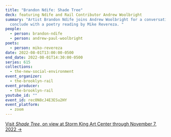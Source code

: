 ```yaml
---
title: "Brandon Ndife: Shade Tree"
deck: featuring Ndife and Rail Contributor Andrew Woolbright
summary: "Artist Brandon Ndife joins Andrew Woolbright for a conversation. We
  conclude with a poetry reading by Mike Revereza. "
people:
  - person: brandon-ndife
  - person: andrew-paul-woolbright
poets:
  - person: miko-revereza
date: 2022-08-01T13:00:00-0500
end_date: 2022-08-01T14:30:00-0500
series: 615
collections:
  - the-new-social-environment
event_organizer:
  - the-brooklyn-rail
event_producer:
  - the-brooklyn-rail
youtube_id: ""
event_id: rec0N8cJ4E3ESu2HY
event_platform:
  - zoom
---
```

[Visit *Shade Tree,* on view at Storm King Art Center through November 7, 2022 →](https://collections.stormking.org/Detail/occurrences/192)